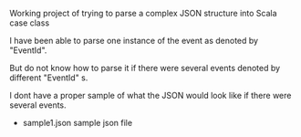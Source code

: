 Working project of trying to parse a complex JSON structure into Scala case class

I have been able to parse one instance of the event as denoted by "EventId".

But do not know how to parse it if there were several events denoted by different "EventId" s.

I dont have a proper sample of what the JSON would look like if there were several events.

- sample1.json sample json file